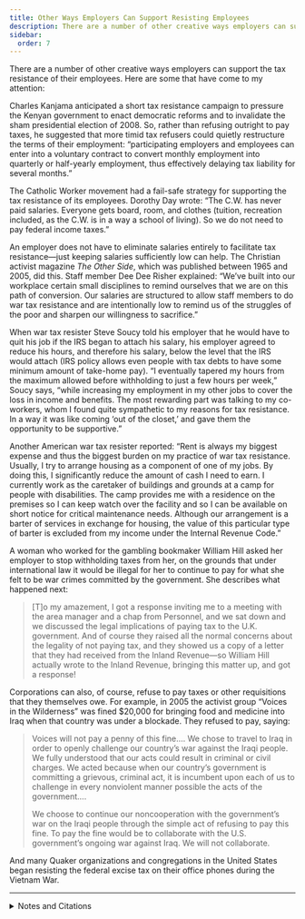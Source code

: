 ```yaml
---
title: Other Ways Employers Can Support Resisting Employees
description: There are a number of other creative ways employers can support the tax resistance of their employees.
sidebar:
  order: 7
---
```

There are a number of other creative ways employers can support the tax resistance of their employees.
Here are some that have come to my attention:

Charles Kanjama anticipated a short tax resistance campaign to pressure the Kenyan government to enact democratic reforms and to invalidate the sham presidential election of 2008.
So, rather than refusing outright to pay taxes, he suggested that more timid tax refusers could quietly restructure the terms of their employment:
“participating employers and employees can enter into a voluntary contract to convert monthly employment into quarterly or half-yearly employment, thus effectively delaying tax liability for several months.”

The Catholic Worker movement had a fail-safe strategy for supporting the tax resistance of its employees.
Dorothy Day wrote:
“The C.W. has never paid salaries. Everyone gets board, room, and clothes (tuition, recreation included, as the C.W. is in a way a school of living).
So we do not need to pay federal income taxes.”

An employer does not have to eliminate salaries entirely to facilitate tax resistance—just keeping salaries sufficiently low can help.
The Christian activist magazine <i>The Other Side</i>, which was published between 1965 and 2005, did this.
Staff member Dee Dee Risher explained:
“We’ve built into our workplace certain small disciplines to remind ourselves that we are on this path of conversion.
Our salaries are structured to allow staff members to do war tax resistance and are intentionally low to remind us of the struggles of the poor and sharpen our willingness to sacrifice.”

When war tax resister Steve Soucy told his employer that he would have to quit his job if the IRS began to attach his salary, his employer agreed to reduce his hours, and therefore his salary, below the level that the IRS would attach (IRS policy allows even people with tax debts to have some minimum amount of take-home pay).
“I eventually tapered my hours from the maximum allowed before withholding to just a few hours per week,” Soucy says, “while increasing my employment in my other jobs to cover the loss in income and benefits.
The most rewarding part was talking to my co-workers, whom I found quite sympathetic to my reasons for tax resistance.
In a way it was like coming ‘out of the closet,’ and gave them the opportunity to be supportive.”

Another American war tax resister reported:
“Rent is always my biggest expense and thus the biggest burden on my practice of war tax resistance.
Usually, I try to arrange housing as a component of one of my jobs.
By doing this, I significantly reduce the amount of cash I need to earn.
I currently work as the caretaker of buildings and grounds at a camp for people with disabilities.
The camp provides me with a residence on the premises so I can keep watch over the facility and so I can be available on short notice for critical maintenance needs.
Although our arrangement is a barter of services in exchange for housing, the value of this particular type of barter is excluded from my income under the Internal Revenue Code.”

A woman who worked for the gambling bookmaker William Hill asked her employer to stop withholding taxes from her, on the grounds that under international law it would be illegal for her to continue to pay for what she felt to be war crimes committed by the government.
She describes what happened next:

> [T]o my amazement, I got a response inviting me to a meeting with the area manager and a chap from Personnel, and we sat down and we discussed the legal implications of paying tax to the U.K. government. And of course they raised all the normal concerns about the legality of not paying tax, and they showed us a copy of a letter that they had received from the Inland Revenue—so William Hill actually wrote to the Inland Revenue, bringing this matter up, and got a response!

Corporations can also, of course, refuse to pay taxes or other requisitions that they themselves owe.
For example, in 2005 the activist group “Voices in the Wilderness” was fined $20,000 for bringing food and medicine into Iraq when that country was under a blockade. They refused to pay, saying:

> Voices will not pay a penny of this fine.… We chose to travel to Iraq in order to openly challenge our country’s war against the Iraqi people. We fully understood that our acts could result in criminal or civil charges. We acted because when our country’s government is committing a grievous, criminal act, it is incumbent upon each of us to challenge in every nonviolent manner possible the acts of the government….
> 
> We choose to continue our noncooperation with the government’s war on the Iraqi people through the simple act of refusing to pay this fine. To pay the fine would be to collaborate with the U.S. government’s ongoing war against Iraq. We will not collaborate.

And many Quaker organizations and congregations in the United States began resisting the federal excise tax on their office phones during the Vietnam War.

<hr />

<details>
<summary>Notes and Citations</summary>

* Alas, the <i>East Africa Standard</i> article that contained this Kanjama quote evaporated from the Internet before I had time to capture the citation. I’ve archived much of it [here](http://sniggle.net/TPL/index5.php?entry=20Feb08).
* Day, Dorothy “We Go On Record: CW Refuses Tax Exemption” <i>The Catholic Worker</i> May 1972
* Risher, Dee Dee “Roots & Branches: Saying No” <i>The Other Side</i> 1 March 2000
* <i>Organizational War Tax Resistance</i>, National War Tax Resistance Coordinating Committee (2008)
* The video [“Withhold Your Tax”](http://www.youtube.com/v/TCvK41mjZdo) from [MakeWarsHistory.org.uk](http://makewarshistory.org.uk/)
* “Voices in the Wilderness Fined for Defying Sanctions” <i>AntiWar.com</i> 17 August 2005

</details>
